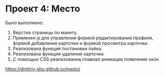 # Проект 4: Место

Было выполнено:
1. Верстка страницы по макету.
2. Применен js для управления формой редактирования профиля, формой добавления карточки и формой просмотра карточки.
3. Реализована функция постановки лайка.
4. Реализована функция удаления карточки.
5. С помощью CSS реализованна плавная анимация появления окон

https://dmitriy-shu.github.io/mesto/